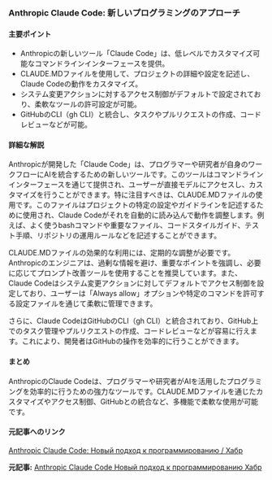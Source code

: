 ### Anthropic Claude Code: 新しいプログラミングのアプローチ

#### 主要ポイント
- Anthropicの新しいツール「Claude Code」は、低レベルでカスタマイズ可能なコマンドラインインターフェースを提供。
- CLAUDE.MDファイルを使用して、プロジェクトの詳細や設定を記述し、Claude Codeの動作をカスタマイズ。
- システム変更アクションに対するアクセス制御がデフォルトで設定されており、柔軟なツールの許可設定が可能。
- GitHubのCLI（gh CLI）と統合し、タスクやプルリクエストの作成、コードレビューなどが可能。

#### 詳細な解説

Anthropicが開発した「Claude Code」は、プログラマーや研究者が自身のワークフローにAIを統合するための新しいツールです。このツールはコマンドラインインターフェースを通じて提供され、ユーザーが直接モデルにアクセスし、カスタマイズを行うことができます。特に注目すべきは、CLAUDE.MDファイルの使用です。このファイルはプロジェクトの特定の設定やガイドラインを記述するために使用され、Claude Codeがそれを自動的に読み込んで動作を調整します。例えば、よく使うbashコマンドや重要なファイル、コードスタイルガイド、テスト手順、リポジトリの運用ルールなどを記述することができます。

CLAUDE.MDファイルの効果的な利用には、定期的な調整が必要です。Anthropicのエンジニアは、過剰な情報を避け、重要なポイントを強調し、必要に応じてプロンプト改善ツールを使用することを推奨しています。また、Claude Codeはシステム変更アクションに対してデフォルトでアクセス制御を設定しており、ユーザーは「Always allow」オプションや特定のコマンドを許可する設定ファイルを通じて柔軟に管理できます。

さらに、Claude CodeはGitHubのCLI（gh CLI）と統合されており、GitHub上でのタスク管理やプルリクエストの作成、コードレビューなどが容易に行えます。これにより、開発者はGitHubの操作を効率的に行うことができます。

#### まとめ
AnthropicのClaude Codeは、プログラマーや研究者がAIを活用したプログラミングを効率的に行うための強力なツールです。CLAUDE.MDファイルを通じたカスタマイズやアクセス制御、GitHubとの統合など、多機能で柔軟な使用が可能です。

#### 元記事へのリンク
[Anthropic Claude Code: Новый подход к программированию / Хабр](https://habr.com/ru/post/700000/)

**元記事:** [Anthropic Claude Code Новый подход к программированию Хабр](https://habr.com/ru/articles/909866/)